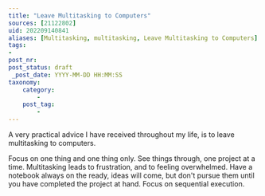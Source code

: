 ```yaml
---
title: "Leave Multitasking to Computers"
sources: [21122802]
uid: 202209140841
aliases: [Multitasking, multitasking, Leave Multitasking to Computers]
tags:
-
post_nr:
post_status: draft
 _post_date: YYYY-MM-DD HH:MM:SS
taxonomy:
    category:
        -
    post_tag:
        -
---
```


A very practical advice I have received throughout my life, is to leave multitasking to computers.

Focus on one thing and one thing only. See things through, one project at a time. Multitasking leads to frustration, and to feeling overwhelmed. Have a notebook always on the ready, ideas will come, but don't pursue them until you have completed the project at hand. Focus on sequential execution.